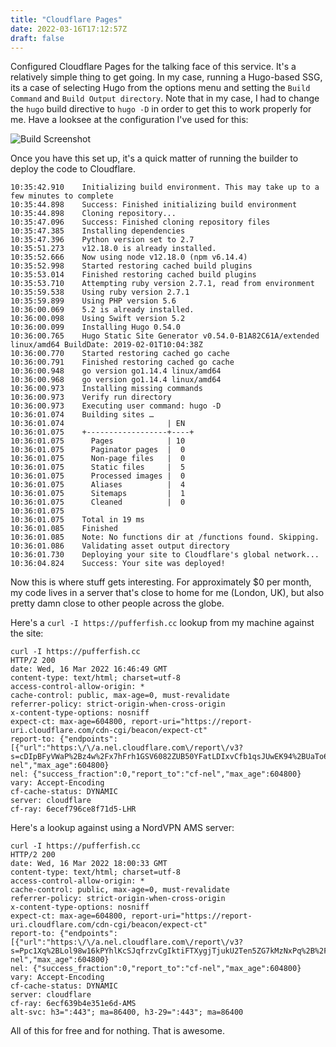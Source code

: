 ```yaml
---
title: "Cloudflare Pages"
date: 2022-03-16T17:12:57Z
draft: false
---
```


Configured Cloudflare Pages for the talking face of this service. It's a relatively simple thing to get going.
In my case, running a Hugo-based SSG, its a case of selecting Hugo from the options menu and setting the `Build Command`
and `Build Output directory`. Note that in my case, I had to change the `hugo` build directive to `hugo -D` in order
to get this to work properly for me. Have a looksee at the configuration I've used for this:

![Build Screenshot](/build-screenshot.png)

Once you have this set up, it's a quick matter of running the builder to deploy the code to Cloudflare.

```
10:35:42.910	Initializing build environment. This may take up to a few minutes to complete
10:35:44.898	Success: Finished initializing build environment
10:35:44.898	Cloning repository...
10:35:47.096	Success: Finished cloning repository files
10:35:47.385	Installing dependencies
10:35:47.396	Python version set to 2.7
10:35:51.273	v12.18.0 is already installed.
10:35:52.666	Now using node v12.18.0 (npm v6.14.4)
10:35:52.998	Started restoring cached build plugins
10:35:53.014	Finished restoring cached build plugins
10:35:53.710	Attempting ruby version 2.7.1, read from environment
10:35:59.538	Using ruby version 2.7.1
10:35:59.899	Using PHP version 5.6
10:36:00.069	5.2 is already installed.
10:36:00.098	Using Swift version 5.2
10:36:00.099	Installing Hugo 0.54.0
10:36:00.765	Hugo Static Site Generator v0.54.0-B1A82C61A/extended linux/amd64 BuildDate: 2019-02-01T10:04:38Z
10:36:00.770	Started restoring cached go cache
10:36:00.791	Finished restoring cached go cache
10:36:00.948	go version go1.14.4 linux/amd64
10:36:00.968	go version go1.14.4 linux/amd64
10:36:00.973	Installing missing commands
10:36:00.973	Verify run directory
10:36:00.973	Executing user command: hugo -D
10:36:01.074	Building sites … 
10:36:01.074	                   | EN  
10:36:01.075	+------------------+----+
10:36:01.075	  Pages            | 10  
10:36:01.075	  Paginator pages  |  0  
10:36:01.075	  Non-page files   |  0  
10:36:01.075	  Static files     |  5  
10:36:01.075	  Processed images |  0  
10:36:01.075	  Aliases          |  4  
10:36:01.075	  Sitemaps         |  1  
10:36:01.075	  Cleaned          |  0  
10:36:01.075	
10:36:01.075	Total in 19 ms
10:36:01.085	Finished
10:36:01.085	Note: No functions dir at /functions found. Skipping.
10:36:01.086	Validating asset output directory
10:36:01.730	Deploying your site to Cloudflare's global network...
10:36:04.824	Success: Your site was deployed!
```

Now this is where stuff gets interesting. For approximately $0 per month, my code
lives in a server that's close to home for me (London, UK), but also pretty damn close to
other people across the globe.

Here's a `curl -I https://pufferfish.cc` lookup from my machine against the site:

```
curl -I https://pufferfish.cc
HTTP/2 200
date: Wed, 16 Mar 2022 16:46:49 GMT
content-type: text/html; charset=utf-8
access-control-allow-origin: *
cache-control: public, max-age=0, must-revalidate
referrer-policy: strict-origin-when-cross-origin
x-content-type-options: nosniff
expect-ct: max-age=604800, report-uri="https://report-uri.cloudflare.com/cdn-cgi/beacon/expect-ct"
report-to: {"endpoints":[{"url":"https:\/\/a.nel.cloudflare.com\/report\/v3?s=cDIpBFyVWaP%2Bz4w%2Fx7hFrh1GSV6082ZUB50YFatLDIxvCfb1qsJUwEK94%2BUaTo6SucyLI7pxNAd2jfdH%2FTo1%2FkYZNRhQIVUWaQQeMSN55uGqoERMORxGThV7kVW%2FLmOq"}],"group":"cf-nel","max_age":604800}
nel: {"success_fraction":0,"report_to":"cf-nel","max_age":604800}
vary: Accept-Encoding
cf-cache-status: DYNAMIC
server: cloudflare
cf-ray: 6ecef796ce8f71d5-LHR
```

Here's a lookup against using a NordVPN AMS server:

```
curl -I https://pufferfish.cc
HTTP/2 200
date: Wed, 16 Mar 2022 18:00:33 GMT
content-type: text/html; charset=utf-8
access-control-allow-origin: *
cache-control: public, max-age=0, must-revalidate
referrer-policy: strict-origin-when-cross-origin
x-content-type-options: nosniff
expect-ct: max-age=604800, report-uri="https://report-uri.cloudflare.com/cdn-cgi/beacon/expect-ct"
report-to: {"endpoints":[{"url":"https:\/\/a.nel.cloudflare.com\/report\/v3?s=Ppc1Xq%2BLol98w16kPYhlKcSJqfrzvCgIktiFTXygjTjukU2Ten5ZG7kMzNxPq%2B%2FlkyvQo5DQrMdVVHltQcCk5ZoGegMbn1IKNGPwnYaCK651yPmpahhsAgCmqcvTUtqp"}],"group":"cf-nel","max_age":604800}
nel: {"success_fraction":0,"report_to":"cf-nel","max_age":604800}
vary: Accept-Encoding
cf-cache-status: DYNAMIC
server: cloudflare
cf-ray: 6ecf639b4e351e6d-AMS
alt-svc: h3=":443"; ma=86400, h3-29=":443"; ma=86400
```

All of this for free and for nothing. That is awesome.